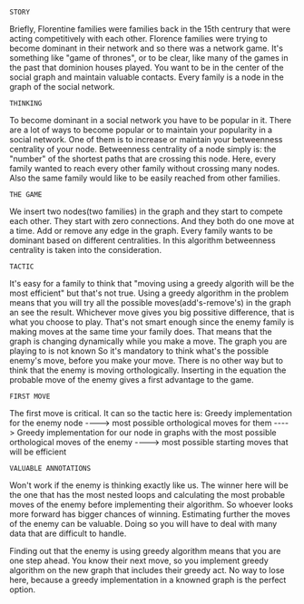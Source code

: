    STORY
Briefly, Florentine families were families back in the 15th centrury that were acting competitively with each other.
Florence families were trying to become dominant in their network and so there was a network game. 
It's something like "game of thrones", or to be clear, like many of the games in the past that dominion houses played.
You want to be in the center of the social graph and maintain valuable contacts.
Every family is a node in the graph of the social network. 
          
    THINKING
To become dominant in a social network you have to be popular in it.
There are a lot of ways to become popular or to maintain your popularity in a social network.
One of them is to increase or maintain your betweenness centrality of your node.
Betweenness centrality of a node simply is: the "number" of the shortest paths that are crossing this node.
Here, every family wanted to reach every other family without crossing many nodes.
Also the same family would like to be easily reached from other families. 

    THE GAME
We insert two nodes(two families) in the graph and they start to compete each other.
They start with zero connections. And they both do one move at a time. Add or remove any edge in the graph.
Every family wants to be dominant based on different centralities. In this algorithm betweenness centrality is taken into the consideration.

    TACTIC
It's easy for a family to think that "moving using a greedy algorith will be the most efficient" but that's not true.
Using a greedy algorithm in the problem means that you will try all the possible moves(add's-remove's) in the graph an see the result.
Whichever move gives you big possitive difference, that is what you choose to play.
That's not smart enough since the enemy family is making moves at the same time your family does. That means that the graph is changing dynamically while you make a move. The graph you are playing to is not known
So it's mandatory to think what's the possible enemy's move, before you make your move. There is no other way but to think that the enemy is moving orthologically.
Inserting in the equation the probable move of the enemy gives a first advantage to the game.

    FIRST MOVE
The first move is critical. It can so the tactic here is:
Greedy implementation for the enemy node ----> most possible orthological moves for them ---->
Greedy implementation for our node in graphs with the most possible orthological moves of the enemy ----> most possible starting moves that will be efficient

    VALUABLE ANNOTATIONS
Won't work if the enemy is thinking exactly like us. The winner here will be the one that has the most nested loops and calculating the most probable moves of the enemy before implementing their algorithm.
So whoever looks more forward has bigger chances of winning. Estimating further the moves of the enemy can be valuable.
Doing so you will have to deal with many data that are difficult to handle.

Finding out that the enemy is using greedy algorithm means that you are one step ahead. You know their next move, so you implement greedy algorithm on the new graph that includes their greedy act. No way to lose here, because a greedy implementation in a knowned graph is the perfect option.
